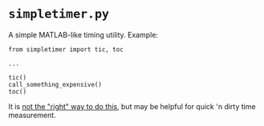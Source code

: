 # `simpletimer.py`

A simple MATLAB-like timing utility.  Example:

```
from simpletimer import tic, toc

...

tic()
call_something_expensive()
toc()
```

It is [not the "right" way to do this][so_discussion], but may be
helpful for quick 'n dirty time measurement.

[so_discussion]: http://stackoverflow.com/questions/5849800/tic-toc-functions-analog-in-python "Stack Overflow discussion"

